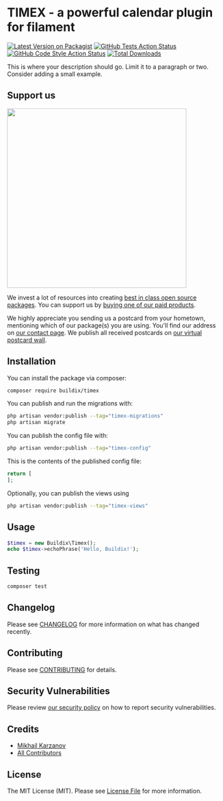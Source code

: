 # TIMEX - a powerful calendar plugin for filament 

[![Latest Version on Packagist](https://img.shields.io/packagist/v/buildix/timex.svg?style=flat-square)](https://packagist.org/packages/buildix/timex)
[![GitHub Tests Action Status](https://img.shields.io/github/workflow/status/buildix/timex/run-tests?label=tests)](https://github.com/buildix/timex/actions?query=workflow%3Arun-tests+branch%3Amain)
[![GitHub Code Style Action Status](https://img.shields.io/github/workflow/status/buildix/timex/Fix%20PHP%20code%20style%20issues?label=code%20style)](https://github.com/buildix/timex/actions?query=workflow%3A"Fix+PHP+code+style+issues"+branch%3Amain)
[![Total Downloads](https://img.shields.io/packagist/dt/buildix/timex.svg?style=flat-square)](https://packagist.org/packages/buildix/timex)

This is where your description should go. Limit it to a paragraph or two. Consider adding a small example.

## Support us

[<img src="https://github-ads.s3.eu-central-1.amazonaws.com/Timex.jpg?t=1" width="419px" />](https://spatie.be/github-ad-click/Timex)

We invest a lot of resources into creating [best in class open source packages](https://spatie.be/open-source). You can support us by [buying one of our paid products](https://spatie.be/open-source/support-us).

We highly appreciate you sending us a postcard from your hometown, mentioning which of our package(s) you are using. You'll find our address on [our contact page](https://spatie.be/about-us). We publish all received postcards on [our virtual postcard wall](https://spatie.be/open-source/postcards).

## Installation

You can install the package via composer:

```bash
composer require buildix/timex
```

You can publish and run the migrations with:

```bash
php artisan vendor:publish --tag="timex-migrations"
php artisan migrate
```

You can publish the config file with:

```bash
php artisan vendor:publish --tag="timex-config"
```

This is the contents of the published config file:

```php
return [
];
```

Optionally, you can publish the views using

```bash
php artisan vendor:publish --tag="timex-views"
```

## Usage

```php
$timex = new Buildix\Timex();
echo $timex->echoPhrase('Hello, Buildix!');
```

## Testing

```bash
composer test
```

## Changelog

Please see [CHANGELOG](CHANGELOG.md) for more information on what has changed recently.

## Contributing

Please see [CONTRIBUTING](CONTRIBUTING.md) for details.

## Security Vulnerabilities

Please review [our security policy](../../security/policy) on how to report security vulnerabilities.

## Credits

- [Mikhail Karzanov](https://github.com/mikrosmile)
- [All Contributors](../../contributors)

## License

The MIT License (MIT). Please see [License File](LICENSE.md) for more information.
